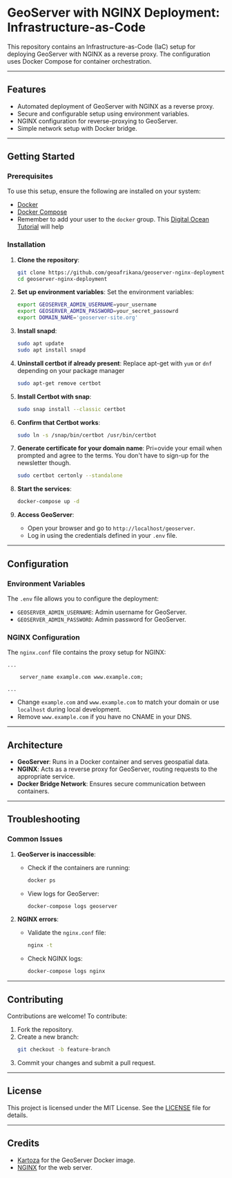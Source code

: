 # GeoServer with NGINX Deployment: Infrastructure-as-Code

This repository contains an Infrastructure-as-Code (IaC) setup for deploying GeoServer with NGINX as a reverse proxy. The configuration uses Docker Compose for container orchestration.

---

## Features
- Automated deployment of GeoServer with NGINX as a reverse proxy.
- Secure and configurable setup using environment variables.
- NGINX configuration for reverse-proxying to GeoServer.
- Simple network setup with Docker bridge.

---

## Getting Started

### Prerequisites
To use this setup, ensure the following are installed on your system:
- [Docker](https://www.docker.com/get-started)
- [Docker Compose](https://docs.docker.com/compose/install/)
- Remember to add your user to the `docker` group. This [Digital Ocean Tutorial](https://www.digitalocean.com/community/tutorials/how-to-install-and-use-docker-on-ubuntu-20-04#step-2-executing-the-docker-command-without-sudo-optional) will help

### Installation

1. **Clone the repository**:
   ```bash
   git clone https://github.com/geoafrikana/geoserver-nginx-deployment.git
   cd geoserver-nginx-deployment
   ```

2. **Set up environment variables**:
   Set the environment variables:
     ```bash
     export GEOSERVER_ADMIN_USERNAME=your_username
     export GEOSERVER_ADMIN_PASSWORD=your_secret_passowrd
     export DOMAIN_NAME='geoserver-site.org'
     ```
3. **Install snapd**:
   ```bash
   sudo apt update
   sudo apt install snapd
   ```

4. **Uninstall certbot if already present**:
   Replace apt-get with `yum` or `dnf` depending on your package manager
   ```bash
   sudo apt-get remove certbot
   ```
5. **Install Certbot with snap**:
   ```bash
   sudo snap install --classic certbot
   ```
6. **Confirm that Certbot works**:
   ```bash
   sudo ln -s /snap/bin/certbot /usr/bin/certbot
   ```
7. **Generate certificate for your domain name**:
   Pri=ovide your email when prompted and agree to the terms. You don't have to sign-up for the newsletter though.
   ```bash
   sudo certbot certonly --standalone
   ```



3. **Start the services**:
   ```bash
   docker-compose up -d
   ```

4. **Access GeoServer**:
   - Open your browser and go to `http://localhost/geoserver`.
   - Log in using the credentials defined in your `.env` file.

---

## Configuration

### Environment Variables
The `.env` file allows you to configure the deployment:
- `GEOSERVER_ADMIN_USERNAME`: Admin username for GeoServer.
- `GEOSERVER_ADMIN_PASSWORD`: Admin password for GeoServer.

### NGINX Configuration
The `nginx.conf` file contains the proxy setup for NGINX:
```nginx
...

    server_name example.com www.example.com;

...
```

- Change `example.com` and `www.example.com` to match your domain or use `localhost` during local development.
- Remove `www.example.com` if you have no CNAME in your DNS.

---

## Architecture
- **GeoServer**: Runs in a Docker container and serves geospatial data.
- **NGINX**: Acts as a reverse proxy for GeoServer, routing requests to the appropriate service.
- **Docker Bridge Network**: Ensures secure communication between containers.

---

## Troubleshooting

### Common Issues
1. **GeoServer is inaccessible**:
   - Check if the containers are running:
     ```bash
     docker ps
     ```
   - View logs for GeoServer:
     ```bash
     docker-compose logs geoserver
     ```

2. **NGINX errors**:
   - Validate the `nginx.conf` file:
     ```bash
     nginx -t
     ```
   - Check NGINX logs:
     ```bash
     docker-compose logs nginx
     ```

---

## Contributing
Contributions are welcome! To contribute:
1. Fork the repository.
2. Create a new branch:
   ```bash
   git checkout -b feature-branch
   ```
3. Commit your changes and submit a pull request.

---

## License
This project is licensed under the MIT License. See the [LICENSE](LICENSE) file for details.

---

## Credits
- [Kartoza](https://kartoza.com/) for the GeoServer Docker image.
- [NGINX](https://www.nginx.com/) for the web server.

